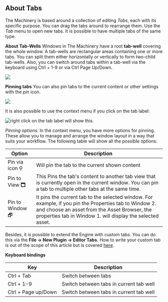 ## About Tabs


The Machinery is based around a collection of editing *Tabs*, each with its specific purpose. You can drag the tabs around to rearrange them. Use the *Tab* menu to open new tabs. It is possible to have multiple tabs of the same type.

**About Tab-Wells** 
Windows in The Machinery have a root **tab-well** covering the whole window. A tab-wells are rectangular areas containing one or more tabs. You can split them either horizontally or vertically to form two-child tab-wells. Also, you can switch around tabs within a tab-well via the keyboard using Ctrl + 1-9 or via Ctrl Page Up/Down.

![](https://paper-attachments.dropbox.com/s_688CFE67758A45D845E788E6DA05448A2BCF730C2B07FEF2D06AB18D2C46F736_1608290650481_keyboard-record.gif)


**Pinning tabs**
You can also pin tabs to the current content or other settings with the *pin* icon.

![](https://paper-attachments.dropbox.com/s_688CFE67758A45D845E788E6DA05448A2BCF730C2B07FEF2D06AB18D2C46F736_1625427774726_image.png)


It is also possible to use the context menu if you click on the tab label:

![right click on the tab label will show this.](https://paper-attachments.dropbox.com/s_688CFE67758A45D845E788E6DA05448A2BCF730C2B07FEF2D06AB18D2C46F736_1625427822543_image.png)


*Pinning options:*
In the context menu, you have more options for pinning. These allow you to manage and arrange the window layout in a way that suits your workflow. The following table will show all the possible options:

| Option          | Description                                                  |
| --------------- | ------------------------------------------------------------ |
| Pin via icon ⚲  | Will pin the tab to the current shown content                |
| Pin to View 🗖   | This Pins the tab's content to another tab view that is currently open in the current window. You can pin a tab to multiple other tabs at the same time. |
| Pin to Window 🗗 | It pins the current tab to the selected window. For example, if you pin the Properties tab to Window 2. and choose an asset from the Asset Browser, the properties tab in Window 1. will display the selected asset. |

Besides, it is possible to extend the Engine with custom tabs. You can do this via the **File → New Plugin → Editor Tabs.** How to write your custom tab is out of the scope of this article but is covered [here]({{base_url}}/the_machinery_book/extending_the_machinery/write-a-plugin.html).

**Keyboard bindings**

| Key                 | Description                             |
| ------------------- | --------------------------------------- |
| Ctrl + Tab          | Switch between tabs                     |
| Ctrl + 1-9          | Switch between tabs in current tab well |
| Ctrl + Page up/Down | Switch between tabs in current tab well |
